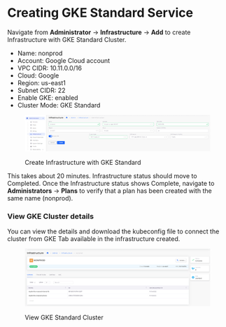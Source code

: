 # Creating GKE Standard Service

Navigate from **Administrator** -> **Infrastructure** -> **Add** to create Infrastructure with GKE Standard Cluster.

* Name: nonprod
* Account: Google Cloud account
* VPC CIDR: 10.11.0.0/16
* Cloud: Google
* Region: us-east1
* Subnet CIDR: 22
* Enable GKE: enabled
* Cluster Mode: GKE Standard

<figure><img src="../../../.gitbook/assets/image (1) (1) (1) (1) (2) (1) (1).png" alt=""><figcaption><p>Create Infrastructure with GKE Standard</p></figcaption></figure>

This takes about 20 minutes.  Infrastructure status should move to Completed. Once the Infrastructure status shows Complete, navigate to **Administrators** -> **Plans** to verify that a plan has been created with the same name (nonprod).

### View GKE Cluster details

You can view the details and download the kubeconfig file to connect the cluster from GKE Tab available in the infrastructure created.

<figure><img src="../../../.gitbook/assets/image (1) (1) (1) (1) (2) (1) (1) (1).png" alt=""><figcaption><p>View GKE Standard Cluster</p></figcaption></figure>

